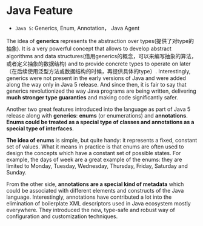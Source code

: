 # Java Feature

- `Java 5`: Generics, Enum, Annotation， Java Agent

The idea of **generics** represents the abstraction over types(提供了对type的抽象). It is a very powerful concept that allows to develop abstract algorithms and data structures(借用generics的概念，可以来编写抽象的算法，或者定义抽象的数据结构) and to provide concrete types to operate on later（在后续使用泛型方法或数据结构的时候，再提供具体的type）. Interestingly, generics were not present in the early versions of Java and were added along the way only in Java 5 release. And since then, it is fair to say that generics revolutionized the way Java programs are being written, delivering **much stronger type guaranties** and making code significantly safer.

Another two great features introduced into the language as part of Java 5 release along with **generics**: **enums** (or enumerations) and **annotations**. **Enums could be treated as a special type of classes and annotations as a special type of interfaces**.

**The idea of enums** is simple, but quite handy: it represents a fixed, constant set of values. What it means in practice is that enums are often used to design the concepts which have a constant set of possible states. For example, the days of week are a great example of the enums: they are limited to Monday, Tuesday, Wednesday, Thursday, Friday, Saturday and Sunday.

From the other side, **annotations are a special kind of metadata** which could be associated with different elements and constructs of the Java language. Interestingly, annotations have contributed a lot into the elimination of boilerplate XML descriptors used in Java ecosystem mostly everywhere. They introduced the new, type-safe and robust way of configuration and customization techniques.

